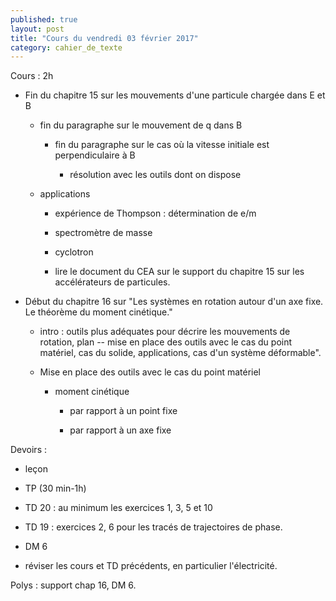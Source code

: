 ```yaml
---
published: true
layout: post
title: "Cours du vendredi 03 février 2017"
category: cahier_de_texte
---
```


Cours : 2h

- Fin du chapitre 15 sur les mouvements d'une particule chargée dans E et B

  - fin du paragraphe sur le mouvement de q dans B

     - fin du paragraphe sur le cas où la vitesse initiale est perpendiculaire à B

        - résolution avec les outils dont on dispose

  - applications

    - expérience de Thompson : détermination de e/m

    - spectromètre de masse

    - cyclotron

    - lire le document du CEA sur le support du chapitre 15 sur les accélérateurs de particules.

- Début du chapitre 16 sur "Les systèmes en rotation autour d'un axe fixe. Le théorème du moment cinétique."

  - intro : outils plus adéquates pour décrire les mouvements de rotation, plan -- mise en place des outils avec le cas du point matériel, cas du solide, applications, cas d'un système déformable".

  - Mise en place des outils avec le cas du point matériel

     - moment cinétique

       - par rapport à un point fixe

       - par rapport à un axe fixe

Devoirs :

- leçon

- TP (30 min-1h)

- TD 20 : au minimum les exercices 1, 3, 5 et 10

- TD 19 : exercices 2, 6 pour les tracés de trajectoires de phase.

- DM 6

- réviser les cours et TD précédents, en particulier l'électricité.

Polys : support chap 16, DM 6.



